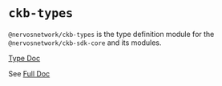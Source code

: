 # `ckb-types`

`@nervosnetwork/ckb-types` is the type definition module for the `@nervosnetwork/ckb-sdk-core` and its modules.

[Type Doc](https://ckb-js.github.io/ckb-sdk-js/modules/ckbcomponents.html)

See [Full Doc](https://github.com/ckb-js/ckb-sdk-js/blob/develop/README.md)
